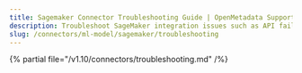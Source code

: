 ```yaml
---
title: Sagemaker Connector Troubleshooting Guide | OpenMetadata Support
description: Troubleshoot SageMaker integration issues such as API failures, metadata gaps, or IAM permission conflicts.
slug: /connectors/ml-model/sagemaker/troubleshooting
---
```


{% partial file="/v1.10/connectors/troubleshooting.md" /%}
